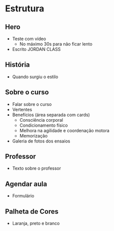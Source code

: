 # Estrutura 
## Hero
- Teste com vídeo
    - No máximo 30s para não ficar lento
- Escrito JORDAN CLASS
## História
- Quando surgiu o estilo
## Sobre o curso 
- Falar sobre o curso
- Vertentes
- Benefícios (área separada com cards)
    - Consciência corporal
    - Condicionamento físico
    - Melhora na agilidade e coordenação motora
    - Memorização
- Galeria de fotos dos ensaios
## Professor 
- Texto sobre o professor
## Agendar aula
- Formulário
## Palheta de Cores
- Laranja, preto e branco
